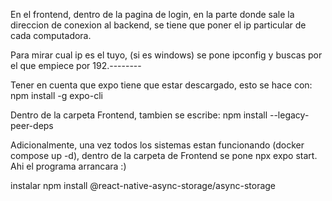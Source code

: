 En el frontend, dentro de la pagina de login, en la parte donde sale la direccion de conexion al backend, se tiene que poner el ip particular de cada computadora.

Para mirar cual ip es el tuyo, (si es windows) se pone ipconfig y buscas por el que empiece por 192.--------

Tener en cuenta que expo tiene que estar descargado, esto se hace con: npm install -g expo-cli

Dentro de la carpeta Frontend, tambien se escribe:  npm install --legacy-peer-deps

Adicionalmente, una vez todos los sistemas estan funcionando (docker compose up -d), dentro de la carpeta de Frontend se pone npx expo start. Ahi el programa arrancara :)

instalar npm install @react-native-async-storage/async-storage
